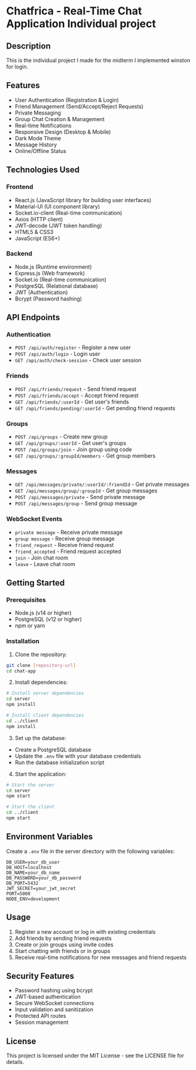 # Chatfrica - Real-Time Chat Application Individual project

## Description
This is the individual project I made for the midterm I implemented winston for login.
## Features
- User Authentication (Registration & Login)
- Friend Management (Send/Accept/Reject Requests)
- Private Messaging
- Group Chat Creation & Management
- Real-time Notifications
- Responsive Design (Desktop & Mobile)
- Dark Mode Theme
- Message History
- Online/Offline Status

## Technologies Used

### Frontend
- React.js (JavaScript library for building user interfaces)
- Material-UI (UI component library)
- Socket.io-client (Real-time communication)
- Axios (HTTP client)
- JWT-decode (JWT token handling)
- HTML5 & CSS3
- JavaScript (ES6+)

### Backend
- Node.js (Runtime environment)
- Express.js (Web framework)
- Socket.io (Real-time communication)
- PostgreSQL (Relational database)
- JWT (Authentication)
- Bcrypt (Password hashing)

## API Endpoints

### Authentication
- `POST /api/auth/register` - Register a new user
- `POST /api/auth/login` - Login user
- `GET /api/auth/check-session` - Check user session

### Friends
- `POST /api/friends/request` - Send friend request
- `POST /api/friends/accept` - Accept friend request
- `GET /api/friends/:userId` - Get user's friends
- `GET /api/friends/pending/:userId` - Get pending friend requests

### Groups
- `POST /api/groups` - Create new group
- `GET /api/groups/:userId` - Get user's groups
- `POST /api/groups/join` - Join group using code
- `GET /api/groups/:groupId/members` - Get group members

### Messages
- `GET /api/messages/private/:userId/:friendId` - Get private messages
- `GET /api/messages/group/:groupId` - Get group messages
- `POST /api/messages/private` - Send private message
- `POST /api/messages/group` - Send group message

### WebSocket Events
- `private message` - Receive private message
- `group message` - Receive group message
- `friend_request` - Receive friend request
- `friend_accepted` - Friend request accepted
- `join` - Join chat room
- `leave` - Leave chat room

## Getting Started

### Prerequisites
- Node.js (v14 or higher)
- PostgreSQL (v12 or higher)
- npm or yarn

### Installation

1. Clone the repository:
```bash
git clone [repository-url]
cd chat-app
```

2. Install dependencies:
```bash
# Install server dependencies
cd server
npm install

# Install client dependencies
cd ../client
npm install
```

3. Set up the database:
- Create a PostgreSQL database
- Update the `.env` file with your database credentials
- Run the database initialization script

4. Start the application:
```bash
# Start the server
cd server
npm start

# Start the client
cd ../client
npm start
```

## Environment Variables

Create a `.env` file in the server directory with the following variables:

```
DB_USER=your_db_user
DB_HOST=localhost
DB_NAME=your_db_name
DB_PASSWORD=your_db_password
DB_PORT=5432
JWT_SECRET=your_jwt_secret
PORT=5000
NODE_ENV=development
```

## Usage

1. Register a new account or log in with existing credentials
2. Add friends by sending friend requests
3. Create or join groups using invite codes
4. Start chatting with friends or in groups
5. Receive real-time notifications for new messages and friend requests

## Security Features

- Password hashing using bcrypt
- JWT-based authentication
- Secure WebSocket connections
- Input validation and sanitization
- Protected API routes
- Session management

## License

This project is licensed under the MIT License - see the LICENSE file for details.
